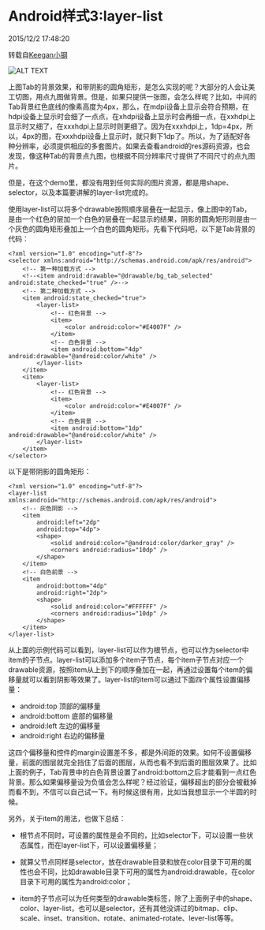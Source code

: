 Android样式3:layer-list
===
2015/12/2 17:48:20   

转载自[Keegan小钢](http://keeganlee.me/post/android/20150909)

![ALT TEXT](http://keeganlee.me/android/_image/20150909/layer-list.jpeg)

上图Tab的背景效果，和带阴影的圆角矩形，是怎么实现的呢？大部分的人会让美工切图，用点九图做背景。但是，如果只提供一张图，会怎么样呢？比如，中间的Tab背景红色底线的像素高度为4px，那么，在mdpi设备上显示会符合预期，在hdpi设备上显示时会细了一点点，在xhdpi设备上显示时会再细一点，在xxhdpi上显示时又细了，在xxxhdpi上显示时则更细了。因为在xxxhdpi上，1dp=4px，所以，4px的图，在xxxhdpi设备上显示时，就只剩下1dp了。所以，为了适配好各种分辨率，必须提供相应的多套图片。如果去查看android的res源码资源，也会发现，像这种Tab的背景点九图，也根据不同分辨率尺寸提供了不同尺寸的点九图片。

但是，在这个demo里，都没有用到任何实际的图片资源，都是用shape、selector，以及本篇要讲解的layer-list完成的。

使用layer-list可以将多个drawable按照顺序层叠在一起显示，像上图中的Tab，是由一个红色的层加一个白色的层叠在一起显示的结果，阴影的圆角矩形则是由一个灰色的圆角矩形叠加上一个白色的圆角矩形。先看下代码吧，以下是Tab背景的代码：

	<?xml version="1.0" encoding="utf-8"?>
	<selector xmlns:android="http://schemas.android.com/apk/res/android">
	    <!-- 第一种加载方式 -->
	    <!--<item android:drawable="@drawable/bg_tab_selected" android:state_checked="true" />-->
	    <!-- 第二种加载方式 -->
	    <item android:state_checked="true">
	        <layer-list>
	            <!-- 红色背景 -->
	            <item>
	                <color android:color="#E4007F" />
	            </item>
	            <!-- 白色背景 -->
	            <item android:bottom="4dp" android:drawable="@android:color/white" />
	        </layer-list>
	    </item>
	    <item>
	        <layer-list>
	            <!-- 红色背景 -->
	            <item>
	                <color android:color="#E4007F" />
	            </item>
	            <!-- 白色背景 -->
	            <item android:bottom="1dp" android:drawable="@android:color/white" />
	        </layer-list>
	    </item>
	</selector>

以下是带阴影的圆角矩形：

	<?xml version="1.0" encoding="utf-8"?>
	<layer-list xmlns:android="http://schemas.android.com/apk/res/android">
	    <!-- 灰色阴影 -->
	    <item
	        android:left="2dp"
	        android:top="4dp">
	        <shape>
	            <solid android:color="@android:color/darker_gray" />
	            <corners android:radius="10dp" />
	        </shape>
	    </item>
	    <!-- 白色前景 -->
	    <item
	        android:bottom="4dp"
	        android:right="2dp">
	        <shape>
	            <solid android:color="#FFFFFF" />
	            <corners android:radius="10dp" />
	        </shape>
	    </item>
	</layer-list>

从上面的示例代码可以看到，layer-list可以作为根节点，也可以作为selector中item的子节点。layer-list可以添加多个item子节点，每个item子节点对应一个drawable资源，按照item从上到下的顺序叠加在一起，再通过设置每个item的偏移量就可以看到阴影等效果了。layer-list的item可以通过下面四个属性设置偏移量：

- android:top 顶部的偏移量
- android:bottom 底部的偏移量
- android:left 左边的偏移量
- android:right 右边的偏移量

这四个偏移量和控件的margin设置差不多，都是外间距的效果。如何不设置偏移量，前面的图层就完全挡住了后面的图层，从而也看不到后面的图层效果了。比如上面的例子，Tab背景中的白色背景设置了android:bottom之后才能看到一点红色背景。那么如果偏移量设为负值会怎么样呢？经过验证，偏移超出的部分会被截掉而看不到，不信可以自己试一下。有时候这很有用，比如当我想显示一个半圆的时候。

另外，关于item的用法，也做下总结：

- 根节点不同时，可设置的属性是会不同的，比如selector下，可以设置一些状态属性，而在layer-list下，可以设置偏移量；

- 就算父节点同样是selector，放在drawable目录和放在color目录下可用的属性也会不同，比如drawable目录下可用的属性为android:drawable，在color目录下可用的属性为android:color；

- item的子节点可以为任何类型的drawable类标签，除了上面例子中的shape、color、layer-list，也可以是selector，还有其他没讲过的bitmap、clip、scale、inset、transition、rotate、animated-rotate、lever-list等等。
